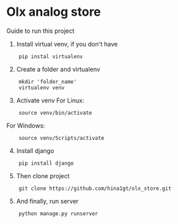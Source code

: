 
# Olx analog store

Guide to run this project


1) Install virtual venv, if you don't have
```
    pip instal virtualenv
```
2) Create a folder and virtualenv
```
    mkdir 'folder_name'
    virtualenv venv
```
3) Activate venv
For Linux:
```
    source venv/bin/activate
```
For Windows:
```
    source venv/Scripts/activate
```
4) Install django
```
    pip install django
```
5) Then clone project
```
    git clone https://github.com/hina1gt/olx_store.git
```
5) And finally, run server 
```
    python manage.py runserver
```
